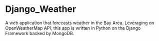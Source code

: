 # Django_Weather
A web application that forecasts weather in the Bay Area. Leveraging on OpenWeatherMap API, this app is written in Python on the Django Framework backed by MongoDB.
